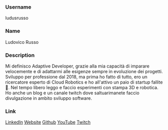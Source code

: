 ### Username

ludusrusso

### Name

Ludovico Russo

### Description

Mi definisco Adaptive Developer, grazie alla mia capacità di imparare
velocemente e di adattarmi alle esigenze sempre in evoluzione dei progetti. Sviluppo per professione
dal 2018, ma prima ho fatto di tutto, ero un ricercatore esperto di Cloud Robotics e ho all'attivo un paio di startup fallite 🚀. Nel tempo libero leggo e faccio esperimenti con stampa 3D e robotica. Ho anche un blog e un canale twitch dove saltuarimanete
faccio divulgazione in ambito sviluppo software.

### Link

[LinkedIn](https://www.linkedin.com/in/ludusrusso/)
[Website](https://ludusrusso.dev)
[Github](https://github.com/ludusrusso)
[YouTube](https://www.youtube.com/c/LudusRusso)
[Twitch](https://www.twitch.tv/ludusrusso)
